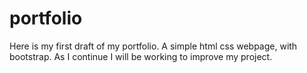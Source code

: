 # portfolio

Here is my first draft of my portfolio. A simple html css webpage, with bootstrap. As I continue I will be working to improve my project.
